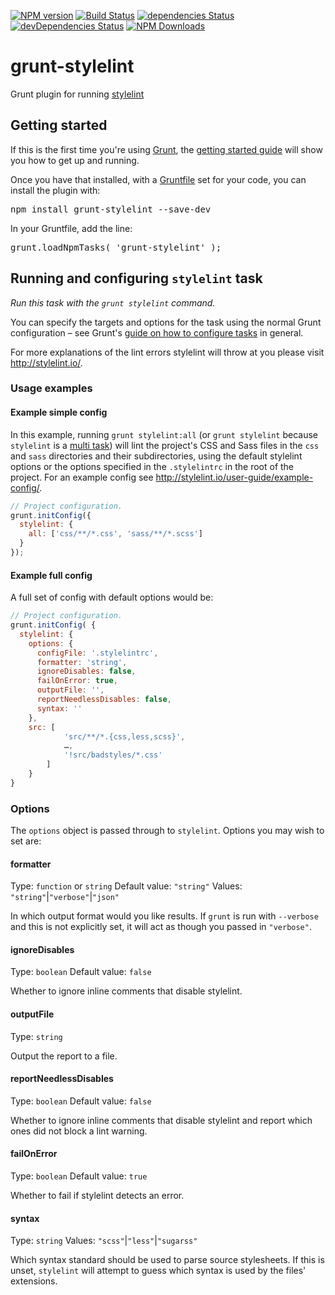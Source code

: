 [![NPM version](https://badge.fury.io/js/grunt-stylelint.svg)](http://badge.fury.io/js/grunt-stylelint)
[![Build Status](https://travis-ci.org/wikimedia/grunt-stylelint.svg?branch=master)](https://travis-ci.org/wikimedia/grunt-stylelint)
[![dependencies Status](https://david-dm.org/wikimedia/grunt-stylelint/status.svg)](https://david-dm.org/wikimedia/grunt-stylelint)
[![devDependencies Status](https://david-dm.org/wikimedia/grunt-stylelint/dev-status.svg)](https://david-dm.org/wikimedia/grunt-stylelint?type=dev)
[![NPM Downloads](https://img.shields.io/npm/dm/grunt-stylelint.svg)](https://www.npmjs.org/package/grunt-stylelint)

# grunt-stylelint
Grunt plugin for running [stylelint](http://stylelint.io/)

## Getting started

If this is the first time you're using [Grunt](http://gruntjs.com/), the [getting started guide](http://gruntjs.com/getting-started) will show you how to get up and running.

Once you have that installed, with a [Gruntfile](http://gruntjs.com/sample-gruntfile) set for your code, you can install the plugin with:

<pre lang=shell>
npm install grunt-stylelint --save-dev
</pre>

In your Gruntfile, add the line:

<pre lang=js>
grunt.loadNpmTasks( 'grunt-stylelint' );
</pre>

## Running and configuring `stylelint` task

_Run this task with the `grunt stylelint` command._

You can specify the targets and options for the task using the normal Grunt configuration – see Grunt's [guide on how to configure tasks](http://gruntjs.com/configuring-tasks) in general.

For more explanations of the lint errors stylelint will throw at you please visit http://stylelint.io/.

### Usage examples

#### Example simple config
In this example, running `grunt stylelint:all` (or `grunt stylelint` because `stylelint` is a [multi task](http://gruntjs.com/configuring-tasks#task-configuration-and-targets)) will lint the project's CSS and Sass files in the `css` and `sass` directories and their subdirectories, using the default stylelint options or the options specified in the `.stylelintrc` in the root of the project. For an example config see http://stylelint.io/user-guide/example-config/.

```js
// Project configuration.
grunt.initConfig({
  stylelint: {
    all: ['css/**/*.css', 'sass/**/*.scss']
  }
});
```

#### Example full config
A full set of config with default options would be:
```js
// Project configuration.
grunt.initConfig( {
  stylelint: {
    options: {
      configFile: '.stylelintrc',
      formatter: 'string',
      ignoreDisables: false,
      failOnError: true,
      outputFile: '',
      reportNeedlessDisables: false,
      syntax: ''
    },
    src: [
            'src/**/*.{css,less,scss}',
            …,
            '!src/badstyles/*.css'
        ]
    }
}
```

### Options
The `options` object is passed through to `stylelint`. Options you may wish to set are:

#### formatter
Type: `function` or `string`
Default value: `"string"`
Values: `"string"`|`"verbose"`|`"json"`

In which output format would you like results. If `grunt` is run with `--verbose` and this is not explicitly set, it will act as though you passed in `"verbose"`.

#### ignoreDisables
Type: `boolean`
Default value: `false`

Whether to ignore inline comments that disable stylelint.

#### outputFile
Type: `string`

Output the report to a file.

#### reportNeedlessDisables
Type: `boolean`
Default value: `false`

Whether to ignore inline comments that disable stylelint and report which ones did not block a lint warning.

#### failOnError
Type: `boolean`
Default value: `true`

Whether to fail if stylelint detects an error.

#### syntax
Type: `string`
Values: `"scss"`|`"less"`|`"sugarss"`

Which syntax standard should be used to parse source stylesheets. If this is unset, `stylelint` will attempt to guess which syntax is used by the files' extensions.
